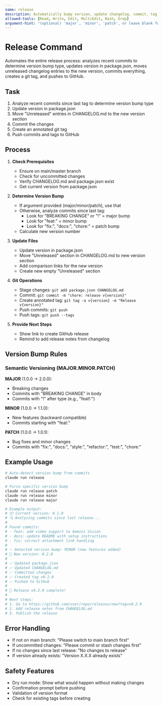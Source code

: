 ```yaml
---
name: release
description: Automatically bump version, update changelog, commit, tag, and push a new release based on recent changes
allowed-tools: [Read, Write, Edit, MultiEdit, Bash, Grep]
argument-hint: "(optional) 'major', 'minor', 'patch', or leave blank for auto-detection"
---
```


# Release Command

Automates the entire release process: analyzes recent commits to determine version bump type, updates version in package.json, moves unreleased changelog entries to the new version, commits everything, creates a git tag, and pushes to GitHub.

## Task

1. Analyze recent commits since last tag to determine version bump type
2. Update version in package.json
3. Move "Unreleased" entries in CHANGELOG.md to the new version section
4. Commit the changes
5. Create an annotated git tag
6. Push commits and tags to GitHub

## Process

1. **Check Prerequisites**
   - Ensure on main/master branch
   - Check for uncommitted changes
   - Verify CHANGELOG.md and package.json exist
   - Get current version from package.json

2. **Determine Version Bump**
   - If argument provided (major/minor/patch), use that
   - Otherwise, analyze commits since last tag:
     - Look for "BREAKING CHANGE" or "!" = major bump
     - Look for "feat:" = minor bump
     - Look for "fix:", "docs:", "chore:" = patch bump
   - Calculate new version number

3. **Update Files**
   - Update version in package.json
   - Move "Unreleased" section in CHANGELOG.md to new version section
   - Add comparison links for the new version
   - Create new empty "Unreleased" section

4. **Git Operations**
   - Stage changes: `git add package.json CHANGELOG.md`
   - Commit: `git commit -m "chore: release v{version}"`
   - Create annotated tag: `git tag -a v{version} -m "Release v{version}"`
   - Push commits: `git push`
   - Push tags: `git push --tags`

5. **Provide Next Steps**
   - Show link to create GitHub release
   - Remind to add release notes from changelog

## Version Bump Rules

### Semantic Versioning (MAJOR.MINOR.PATCH)

**MAJOR** (1.0.0 → 2.0.0):
- Breaking changes
- Commits with "BREAKING CHANGE" in body
- Commits with "!" after type (e.g., "feat!:")

**MINOR** (1.0.0 → 1.1.0):
- New features (backward compatible)
- Commits starting with "feat:"

**PATCH** (1.0.0 → 1.0.1):
- Bug fixes and minor changes
- Commits with "fix:", "docs:", "style:", "refactor:", "test:", "chore:"

## Example Usage

```bash
# Auto-detect version bump from commits
claude run release

# Force specific version bump
claude run release patch
claude run release minor
claude run release major

# Example output:
# 📦 Current version: 0.1.0
# 🔍 Analyzing commits since last release...
#
# Found commits:
# - feat: add video support to Gemini Vision
# - docs: update README with setup instructions
# - fix: correct attachment link handling
#
# ✨ Detected version bump: MINOR (new features added)
# 📝 New version: 0.2.0
#
# ✅ Updated package.json
# ✅ Updated CHANGELOG.md
# ✅ Committed changes
# ✅ Created tag v0.2.0
# ✅ Pushed to GitHub
#
# 🎉 Release v0.2.0 complete!
#
# Next steps:
# 1. Go to https://github.com/user/repo/releases/new?tag=v0.2.0
# 2. Add release notes from CHANGELOG.md
# 3. Publish the release
```

## Error Handling

- If not on main branch: "Please switch to main branch first"
- If uncommitted changes: "Please commit or stash changes first"
- If no changes since last release: "No changes to release"
- If version already exists: "Version X.X.X already exists"

## Safety Features

- Dry run mode: Show what would happen without making changes
- Confirmation prompt before pushing
- Validation of version format
- Check for existing tags before creating